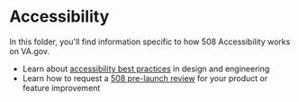 # Accessibility
In this folder, you'll find information specific to how 508 Accessibility works on VA.gov.

* Learn about [accessibility best practices](https://github.com/department-of-veterans-affairs/va.gov-team/blob/master/Practice%20Areas/Accessibility/508-accessibility-best-practices.md) in design and engineering
* Learn how to request a [508 pre-launch review](https://github.com/department-of-veterans-affairs/va.gov-team/blob/master/Practice%20Areas/Accessibility/508-request-prelaunch-review.md) for your product or feature improvement
